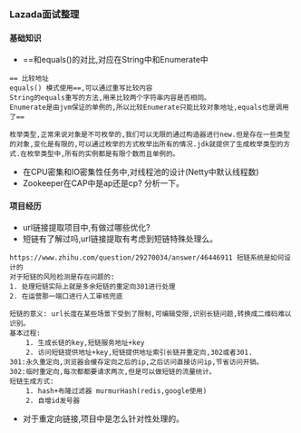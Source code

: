 ### Lazada面试整理

#### 基础知识

+ ==和equals()的对比,对应在String中和Enumerate中

```
== 比较地址
equals() 模式使用==,可以通过重写比较内容
String的equals重写的方法,用来比较两个字符串内容是否相同。
Enumerate是由jvm保证的单例的,所以比较Enumerate只能比较对象地址,equals也是调用了==
```

```
枚举类型,正常来说对象是不可枚举的,我们可以无限的通过构造器进行new.但是存在一些类型的对象,变化是有限的,可以通过枚举的方式枚举出所有的情况.jdk就提供了生成枚举类型的方式.在枚举类型中,所有的实例都是有限个数而且单例的。
```

+ 在CPU密集和IO密集性任务中,对线程池的设计(Netty中默认线程数)
+ Zookeeper在CAP中是ap还是cp? 分析一下。

#### 项目经历

+ url链接提取项目中,有做过哪些优化?
+ 短链有了解过吗,url链接提取有考虑到短链特殊处理么。

```
https://www.zhihu.com/question/29270034/answer/46446911 短链系统是如何设计的
对于短链的风险检测是存在问题的:
1. 处理短链实际上就是多余短链的重定向301进行处理
2. 在运营那一端口进行人工审核兜底
```

```
短链的意义: url长度在某些场景下受到了限制,可编辑受限,识别长链问题,转换成二维码难以识别。
基本过程:
	1. 生成长链的key,短链服务地址+key
	2. 访问短链提供地址+key,短链提供地址索引长链并重定向,302或者301.
301:永久重定向,浏览器会缓存定向之后的ip,之后访问直接访问ip,节省访问开销。
302:临时重定向,每次都都要请求两次,但是可以做短链的流量统计。
短链生成方式:
	1. hash+布隆过滤器 murmurHash(redis,google使用)
	2. 自增id发号器
```

+ 对于重定向链接,项目中是怎么针对性处理的。

